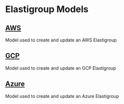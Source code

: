 # Elastigroup Models 

## [AWS](./aws.md)
Model used to create and update an AWS Elastigroup 

## [GCP](./gcp.md)
Model used to create and update an GCP Elastigroup 

## [Azure](./azure.md)
Model used to create and update an Azure Elastigroup 

